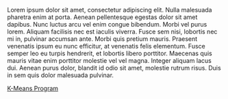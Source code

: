 Lorem ipsum dolor sit amet, consectetur adipiscing elit. Nulla malesuada pharetra enim at porta. Aenean pellentesque egestas dolor sit amet dapibus. Nunc luctus arcu vel enim congue bibendum. Morbi vel purus lorem. Aliquam facilisis nec est iaculis viverra. Fusce sem nisi, lobortis nec mi in, pulvinar accumsan ante. Morbi quis pretium mauris. Praesent venenatis ipsum eu nunc efficitur, at venenatis felis elementum. Fusce semper leo eu turpis hendrerit, et lobortis libero porttitor. Maecenas quis mauris vitae enim porttitor molestie vel vel magna. Integer aliquam lacus dui. Aenean purus dolor, blandit id odio sit amet, molestie rutrum risus. Duis in sem quis dolor malesuada pulvinar. 


[K-Means Program](kmeans.html)
